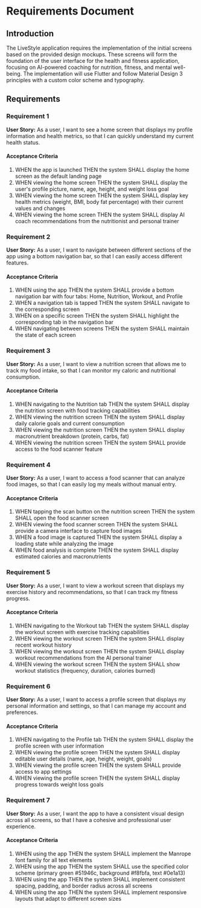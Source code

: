 # Requirements Document

## Introduction

The LiveStyle application requires the implementation of the initial screens based on the provided design mockups. These screens will form the foundation of the user interface for the health and fitness application, focusing on AI-powered coaching for nutrition, fitness, and mental well-being. The implementation will use Flutter and follow Material Design 3 principles with a custom color scheme and typography.

## Requirements

### Requirement 1

**User Story:** As a user, I want to see a home screen that displays my profile information and health metrics, so that I can quickly understand my current health status.

#### Acceptance Criteria

1. WHEN the app is launched THEN the system SHALL display the home screen as the default landing page
2. WHEN viewing the home screen THEN the system SHALL display the user's profile picture, name, age, height, and weight loss goal
3. WHEN viewing the home screen THEN the system SHALL display key health metrics (weight, BMI, body fat percentage) with their current values and changes
4. WHEN viewing the home screen THEN the system SHALL display AI coach recommendations from the nutritionist and personal trainer

### Requirement 2

**User Story:** As a user, I want to navigate between different sections of the app using a bottom navigation bar, so that I can easily access different features.

#### Acceptance Criteria

1. WHEN using the app THEN the system SHALL provide a bottom navigation bar with four tabs: Home, Nutrition, Workout, and Profile
2. WHEN a navigation tab is tapped THEN the system SHALL navigate to the corresponding screen
3. WHEN on a specific screen THEN the system SHALL highlight the corresponding tab in the navigation bar
4. WHEN navigating between screens THEN the system SHALL maintain the state of each screen

### Requirement 3

**User Story:** As a user, I want to view a nutrition screen that allows me to track my food intake, so that I can monitor my caloric and nutritional consumption.

#### Acceptance Criteria

1. WHEN navigating to the Nutrition tab THEN the system SHALL display the nutrition screen with food tracking capabilities
2. WHEN viewing the nutrition screen THEN the system SHALL display daily calorie goals and current consumption
3. WHEN viewing the nutrition screen THEN the system SHALL display macronutrient breakdown (protein, carbs, fat)
4. WHEN viewing the nutrition screen THEN the system SHALL provide access to the food scanner feature

### Requirement 4

**User Story:** As a user, I want to access a food scanner that can analyze food images, so that I can easily log my meals without manual entry.

#### Acceptance Criteria

1. WHEN tapping the scan button on the nutrition screen THEN the system SHALL open the food scanner screen
2. WHEN viewing the food scanner screen THEN the system SHALL provide a camera interface to capture food images
3. WHEN a food image is captured THEN the system SHALL display a loading state while analyzing the image
4. WHEN food analysis is complete THEN the system SHALL display estimated calories and macronutrients

### Requirement 5

**User Story:** As a user, I want to view a workout screen that displays my exercise history and recommendations, so that I can track my fitness progress.

#### Acceptance Criteria

1. WHEN navigating to the Workout tab THEN the system SHALL display the workout screen with exercise tracking capabilities
2. WHEN viewing the workout screen THEN the system SHALL display recent workout history
3. WHEN viewing the workout screen THEN the system SHALL display workout recommendations from the AI personal trainer
4. WHEN viewing the workout screen THEN the system SHALL show workout statistics (frequency, duration, calories burned)

### Requirement 6

**User Story:** As a user, I want to access a profile screen that displays my personal information and settings, so that I can manage my account and preferences.

#### Acceptance Criteria

1. WHEN navigating to the Profile tab THEN the system SHALL display the profile screen with user information
2. WHEN viewing the profile screen THEN the system SHALL display editable user details (name, age, height, weight, goals)
3. WHEN viewing the profile screen THEN the system SHALL provide access to app settings
4. WHEN viewing the profile screen THEN the system SHALL display progress towards weight loss goals

### Requirement 7

**User Story:** As a user, I want the app to have a consistent visual design across all screens, so that I have a cohesive and professional user experience.

#### Acceptance Criteria

1. WHEN using the app THEN the system SHALL implement the Manrope font family for all text elements
2. WHEN using the app THEN the system SHALL use the specified color scheme (primary green #51946c, background #f8fbfa, text #0e1a13)
3. WHEN using the app THEN the system SHALL implement consistent spacing, padding, and border radius across all screens
4. WHEN using the app THEN the system SHALL implement responsive layouts that adapt to different screen sizes